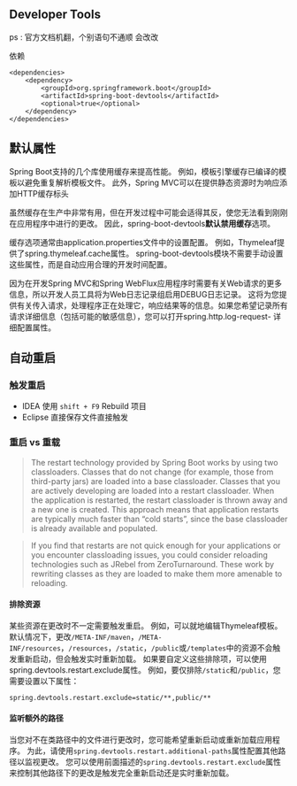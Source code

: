 ## Developer Tools
ps : 官方文档机翻，个别语句不通顺 会改改


依赖
```
<dependencies>
	<dependency>
		<groupId>org.springframework.boot</groupId>
		<artifactId>spring-boot-devtools</artifactId>
		<optional>true</optional>
	</dependency>
</dependencies>
```

## 默认属性
Spring Boot支持的几个库使用缓存来提高性能。
例如，模板引擎缓存已编译的模板以避免重复解析模板文件。
此外，Spring MVC可以在提供静态资源时为响应添加HTTP缓存标头

虽然缓存在生产中非常有用，但在开发过程中可能会适得其反，使您无法看到刚刚在应用程序中进行的更改。
因此，spring-boot-devtools**默认禁用缓存**选项。

缓存选项通常由application.properties文件中的设置配置。
例如，Thymeleaf提供了spring.thymeleaf.cache属性。
spring-boot-devtools模块不需要手动设置这些属性，而是自动应用合理的开发时间配置。


因为在开发Spring MVC和Spring WebFlux应用程序时需要有关Web请求的更多信息，所以开发人员工具将为Web日志记录组启用DEBUG日志记录。
这将为您提供有关传入请求，处理程序正在处理它，响应结果等的信息。如果您希望记录所有请求详细信息（包括可能的敏感信息），您可以打开spring.http.log-request-
详细配置属性。

## 自动重启
### 触发重启

* IDEA 使用 `shift + F9` Rebuild 项目
* Eclipse 直接保存文件直接触发



### 重启 vs 重载
 
 > The restart technology provided by Spring Boot works by using two classloaders. Classes that do not change (for example, those from third-party jars) are loaded into a base classloader. Classes that you are actively developing are loaded into a restart classloader. When the application is restarted, the restart classloader is thrown away and a new one is created. This approach means that application restarts are typically much faster than “cold starts”, since the base classloader is already available and populated.
 
 > If you find that restarts are not quick enough for your applications or you encounter classloading issues, you could consider reloading technologies such as JRebel from ZeroTurnaround. These work by rewriting classes as they are loaded to make them more amenable to reloading.


#### 排除资源
某些资源在更改时不一定需要触发重启。
例如，可以就地编辑Thymeleaf模板。
默认情况下，更改`/META-INF/maven`，`/META-INF/resources`，`/resources`，`/static`，`/public`或`/templates`中的资源不会触发重新启动，但会触发实时重新加载。
如果要自定义这些排除项，可以使用spring.devtools.restart.exclude属性。
例如，要仅排除`/static`和`/public`，您需要设置以下属性：
```
spring.devtools.restart.exclude=static/**,public/**
```
#### 监听额外的路径
当您对不在类路径中的文件进行更改时，您可能希望重新启动或重新加载应用程序。
为此，请使用`spring.devtools.restart.additional-paths`属性配置其他路径以监视更改。
您可以使用前面描述的`spring.devtools.restart.exclude`属性来控制其他路径下的更改是触发完全重新启动还是实时重新加载。

